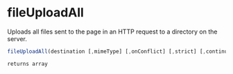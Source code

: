 # fileUploadAll

Uploads all files sent to the page in an HTTP request to a directory on the server.

```javascript
fileUploadAll(destination [,mimeType] [,onConflict] [,strict] [,continueOnError] [,errorVariable] [,allowedExtensions])
```

```javascript
returns array
```
